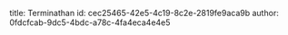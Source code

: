 title: Terminathan
id: cec25465-42e5-4c19-8c2e-2819fe9aca9b
author: 0fdcfcab-9dc5-4bdc-a78c-4fa4eca4e4e5
